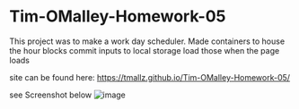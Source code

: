 # Tim-OMalley-Homework-05

This project was to make a work day scheduler. 
Made containers to house the hour blocks
commit inputs to local storage
load those when the page loads

site can be found here: https://tmallz.github.io/Tim-OMalley-Homework-05/

see Screenshot below
![image](https://user-images.githubusercontent.com/61262154/110813286-fb96f880-824d-11eb-8bd6-c338926b95a9.png)
